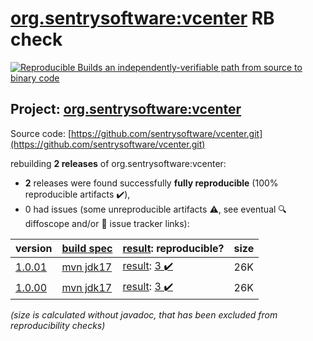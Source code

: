 [org.sentrysoftware:vcenter](https://central.sonatype.com/artifact/org.sentrysoftware/vcenter/versions) RB check
=======

[![Reproducible Builds](https://reproducible-builds.org/images/logos/rb.svg) an independently-verifiable path from source to binary code](https://reproducible-builds.org/)

## Project: [org.sentrysoftware:vcenter](https://central.sonatype.com/artifact/org.sentrysoftware/vcenter/versions)

Source code: [https://github.com/sentrysoftware/vcenter.git](https://github.com/sentrysoftware/vcenter.git)

rebuilding **2 releases** of org.sentrysoftware:vcenter:
- **2** releases were found successfully **fully reproducible** (100% reproducible artifacts :heavy_check_mark:),
- 0 had issues (some unreproducible artifacts :warning:, see eventual :mag: diffoscope and/or :memo: issue tracker links):

| version | [build spec](/BUILDSPEC.md) | [result](https://reproducible-builds.org/docs/jvm/): reproducible? | size |
| -- | --------- | ------ | -- |
| [1.0.01](https://central.sonatype.com/artifact/org.sentrysoftware/vcenter/1.0.01/pom) | [mvn jdk17](vcenter-1.0.01.buildspec) | [result](vcenter-1.0.01.buildinfo): [3 :heavy_check_mark: ](vcenter-1.0.01.buildcompare) | 26K |
| [1.0.00](https://central.sonatype.com/artifact/org.sentrysoftware/vcenter/1.0.00/pom) | [mvn jdk17](vcenter-1.0.00.buildspec) | [result](vcenter-1.0.00.buildinfo): [3 :heavy_check_mark: ](vcenter-1.0.00.buildcompare) | 26K |

<i>(size is calculated without javadoc, that has been excluded from reproducibility checks)</i>
